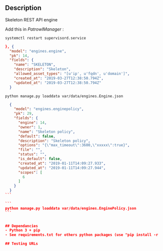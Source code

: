 ## Description
Skeleton REST API engine

Add this in *PatrowlManager* :

```
systemctl restart supervisord.service
```


```var/data/engines.Engine.json
}, {
  "model": "engines.engine",
  "pk": 14,
  "fields": {
    "name": "SKELETON",
    "description": "Skeleton",
    "allowed_asset_types": "[u'ip', u'fqdn', u'domain']",
    "created_at": "2019-03-27T12:38:50.794Z",
    "updated_at": "2019-03-27T12:38:50.794Z"
  }
```

```
python manage.py loaddata var/data/engines.Engine.json
```

````var/data/engines.EnginePolicy.json
  {
    "model": "engines.enginepolicy",
    "pk": 29,
    "fields": {
      "engine": 14,
      "owner": 1,
      "name": "Skeleton policy",
      "default": false,
      "description": "Skeleton policy",
      "options": "{\"max_timeout\":3600,\"xxxxx\":true}",
      "file": "",
      "status": "",
      "is_default": false,
      "created_at": "2019-01-11T14:09:27.933",
      "updated_at": "2019-01-11T14:09:27.944",
      "scopes": [
        6
      ]
    }
  }
```

```
python manage.py loaddata var/data/engines.EnginePolicy.json
```


## Dependancies
- Python 3 + pip
- See requirements.txt for others python packages (use "pip install -r requirements.txt")

## Testing URLs
